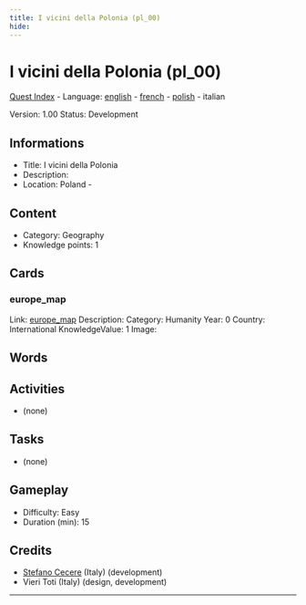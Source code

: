 ```yaml
---
title: I vicini della Polonia (pl_00)
hide:
---
```


# I vicini della Polonia (pl_00)
[Quest Index](./index.it.md) - Language: [english](./pl_00.md) - [french](./pl_00.fr.md) - [polish](./pl_00.pl.md) - italian

Version: 1.00
Status: Development

## Informations

- Title: I vicini della Polonia
- Description: 
- Location: Poland - 
## Content
- Category: Geography
- Knowledge points: 1

## Cards
### europe_map
Link: [europe_map](../cards/index.md#europe_map)
Description: 
Category: Humanity
Year: 0
Country: International
KnowledgeValue: 1
Image: 

## Words
## Activities
- (none)

## Tasks
- (none)
## Gameplay
- Difficulty: Easy
- Duration (min): 15
## Credits
- [Stefano Cecere](https://stefanocecere.com) (Italy) (development)
- Vieri Toti (Italy) (design, development)

---

